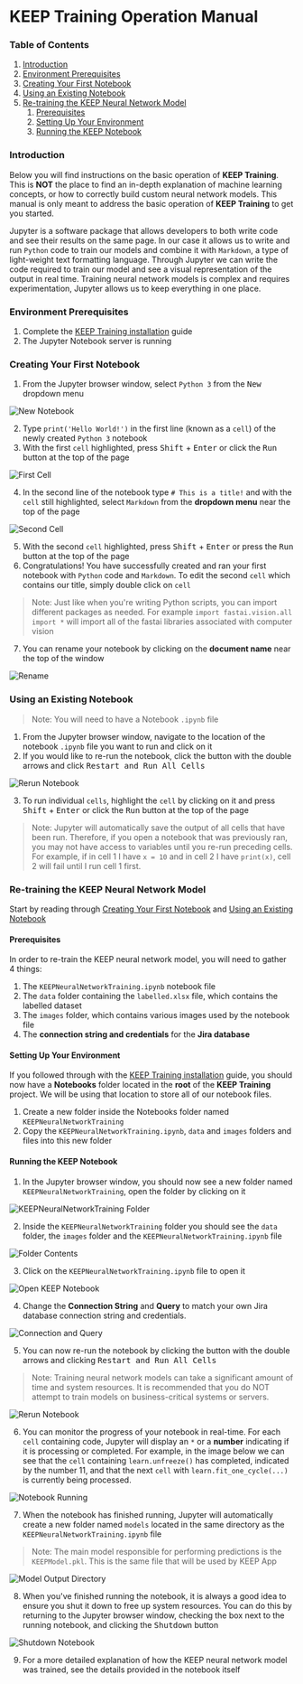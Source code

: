 # KEEP Training Operation Manual
### Table of Contents
1. [Introduction](#Introduction)
2. [Environment Prerequisites](#EnvironmentPrerequisites)
3. [Creating Your First Notebook](#CreateFirstNotebook)
4. [Using an Existing Notebook](#UseExistingNotebook)
5. [Re-training the KEEP Neural Network Model](#RetrainKEEPModel)
	1. [Prerequisites](#KEEPPrerequisites)
	2. [Setting Up Your Environment](#KEEPEnvironmentSetup)
	3. [Running the KEEP Notebook](#RunningKEEPNotebook)

### <a id="Introduction">Introduction</a>
Below you will find instructions on the basic operation of **KEEP Training**. This is **NOT** the place to find an in-depth explanation of machine learning concepts, or how to correctly build custom neural network models. This manual is only meant to address the basic operation of **KEEP Training** to get you started.

Jupyter is a software package that allows developers to both write code and see their results on the same page. In our case it allows us to write and run `Python` code to train our models and combine it with `Markdown`, a type of light-weight text formatting language. Through Jupyter we can write the code required to train our model and see a visual representation of the output in real time. Training neural network models is complex and requires experimentation, Jupyter allows us to keep everything in one place.

### <a id="EnvironmentPrerequisites">Environment Prerequisites</a>
1. Complete the [KEEP Training installation](https://github.com/alechume/CGI_KEEPV1/blob/main/Documentation/KEEPTrainingInstallation.md) guide
2. The Jupyter Notebook server is running

### <a id="CreateFirstNotebook">Creating Your First Notebook</a>
1. From the Jupyter browser window, select `Python 3` from the <kbd>New</kbd> dropdown menu

![New Notebook](Images/KEEPTrainingOperationManual/NewNotebook.jpg)

2. Type `print('Hello World!')` in the first line (known as a `cell`) of the newly created `Python 3` notebook
3. With the first `cell` highlighted, press <kbd>Shift</kbd> + <kbd>Enter</kbd> or click the <kbd>Run</kbd> button at the top of the page

![First Cell](Images/KEEPTrainingOperationManual/FirstCell.jpg)

4. In the second line of the notebook type `# This is a title!` and with the `cell` still highlighted, select `Markdown` from the **dropdown menu** near the top of the page

![Second Cell](Images/KEEPTrainingOperationManual/SecondCell.jpg)

5. With the second `cell` highlighted, press <kbd>Shift</kbd> + <kbd>Enter</kbd> or press the <kbd>Run</kbd> button at the top of the page
6. Congratulations! You have successfully created and ran your first notebook with `Python` code and `Markdown`. To edit the second `cell` which contains our title, simply double click on `cell`
> Note: Just like when you're writing Python scripts, you can import different packages as needed. For example `import fastai.vision.all import *` will import all of the fastai libraries associated with computer vision
7. You can rename your notebook by clicking on the **document name** near the top of the window

![Rename](Images/KEEPTrainingOperationManual/Rename.jpg)

### <a id="UseExistingNotebook">Using an Existing Notebook</a>
> Note: You will need to have a Notebook `.ipynb` file
1. From the Jupyter browser window, navigate to the location of the notebook `.ipynb` file you want to run and click on it
2. If you would like to re-run the notebook, click the button with the double arrows and click <kbd>Restart and Run All Cells</kbd>

![Rerun Notebook](Images/KEEPTrainingOperationManual/RerunNotebook.jpg)

3. To run individual `cells`, highlight the `cell` by clicking on it and press <kbd>Shift</kbd> + <kbd>Enter</kbd> or click the <kbd>Run</kbd> button at the top of the page
> Note: Jupyter will automatically save the output of all cells that have been run. Therefore, if you open a notebook that was previously ran, you may not have access to variables until you re-run preceding cells. For example, if in cell 1 I have `x = 10` and in cell 2 I have `print(x)`, cell 2 will fail until I run cell 1 first.

### <a id="RetrainKEEPModel">Re-training the KEEP Neural Network Model</a>
Start by reading through [Creating Your First Notebook](#CreateFirstNotebook) and [Using an Existing Notebook](#UseExistingNotebook)

#### <a id="KEEPPrerequisites">Prerequisites</a>
In order to re-train the KEEP neural network model, you will need to gather 4 things:
1. The `KEEPNeuralNetworkTraining.ipynb` notebook file
2. The `data` folder containing the `labelled.xlsx` file, which contains the labelled dataset
3. The `images` folder, which contains various images used by the notebook file
4. The **connection string and credentials** for the **Jira database**

#### <a id="KEEPEnvironmentSetup">Setting Up Your Environment</a>
If you followed through with the [KEEP Training installation](https://github.com/alechume/CGI_KEEPV1/blob/main/Documentation/KEEPTrainingInstallation.md) guide, you should now have a **Notebooks** folder located in the **root** of the **KEEP Training** project. We will be using that location to store all of our notebook files.
1. Create a new folder inside the Notebooks folder named `KEEPNeuralNetworkTraining`
2. Copy the `KEEPNeuralNetworkTraining.ipynb`, `data` and `images` folders and files into this new folder

#### <a id="RunningKEEPNotebook">Running the KEEP Notebook</a>
1. In the Jupyter browser window, you should now see a new folder named `KEEPNeuralNetworkTraining`, open the folder by clicking on it

![KEEPNeuralNetworkTraining Folder](Images/KEEPTrainingOperationManual/KEEPNeuralNetworkTrainingFolder.jpg)

2. Inside the `KEEPNeuralNetworkTraining` folder you should see the `data` folder, the `images` folder and the `KEEPNeuralNetworkTraining.ipynb` file

![Folder Contents](Images/KEEPTrainingOperationManual/FolderContents.jpg)

3. Click on the `KEEPNeuralNetworkTraining.ipynb` file to open it

![Open KEEP Notebook](Images/KEEPTrainingOperationManual/OpenKEEPNotebook.jpg)

4. Change the **Connection String** and **Query** to match your own Jira database connection string and credentials.

![Connection and Query](Images/KEEPTrainingOperationManual/ConnectionAndQuery.jpg)

5. You can now re-run the notebook by clicking the button with the double arrows and clicking <kbd>Restart and Run All Cells</kbd>
> Note: Training neural network models can take a significant amount of time and system resources. It is recommended that you do NOT attempt to train models on business-critical systems or servers.

![Rerun Notebook](Images/KEEPTrainingOperationManual/RerunNotebook.jpg)

6. You can monitor the progress of your notebook in real-time. For each `cell` containing code, Jupyter will display an `*` or a **number** indicating if it is processing or completed. For example, in the image below we can see that the `cell` containing `learn.unfreeze()` has completed, indicated by the number 11, and that the next `cell` with `learn.fit_one_cycle(...)` is currently being processed.

![Notebook Running](Images/KEEPTrainingOperationManual/NotebookRunning.jpg)

7. When the notebook has finished running, Jupyter will automatically create a new folder named `models` located in the same directory as the `KEEPNeuralNetworkTraining.ipynb` file
> Note: The main model responsible for performing predictions is the `KEEPModel.pkl`. This is the same file that will be used by KEEP App

![Model Output Directory](Images/KEEPTrainingOperationManual/ModelOutputDirectory.jpg)

8. When you've finished running the notebook, it is always a good idea to ensure you shut it down to free up system resources. You can do this by returning to the Jupyter browser window, checking the box next to the running notebook, and clicking the <kbd>Shutdown</kbd> button

![Shutdown Notebook](Images/KEEPTrainingOperationManual/ShutdownNotebook.jpg)

9. For a more detailed explanation of how the KEEP neural network model was trained, see the details provided in the notebook itself

